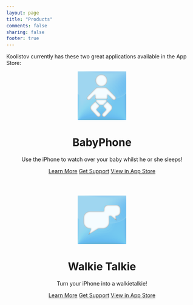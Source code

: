 ```yaml
---
layout: page
title: "Products"
comments: false
sharing: false
footer: true
---
```


Koolistov currently has these two great applications available in the App Store:

<header class="product">
<a href="/products/babyphone/"><img src="/images/babyphone_icon_128.png" alt="BabyPhone Icon" /></a>
<h1>BabyPhone</h1>
<p class="tagline">Use the iPhone to watch over your baby whilst he or she sleeps!</p>
<a class="button" href="/products/babyphone/">Learn More</a> <a class="button" href="/products/babyphone/support/">Get Support</a> <a class="button" href="http://itunes.apple.com/WebObjects/MZStore.woa/wa/viewSoftware?id=318218534">View in App Store</a>
</header>

<header class="product">
<a href="/products/walkietalkie/"><img src="/images/walkietalkie_icon_128.png" alt="Walkie Talkie Icon" /></a>
<h1>Walkie Talkie</h1>
<p class="tagline">Turn your iPhone into a walkietalkie!</p>
<a class="button" href="/products/walkietalkie/">Learn More</a> <a class="button" href="/products/walkietalkie/support/">Get Support</a> <a class="button" href="http://itunes.apple.com/WebObjects/MZStore.woa/wa/viewSoftware?id=311326560">View in App Store</a>
</header>

